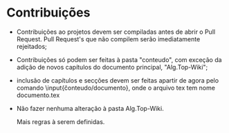 # Contribuições

 - Contribuições ao projetos devem ser compiladas antes de abrir o Pull Request. Pull Request's que não compilem serão imediatamente rejeitados;
 - Contribuições só podem ser feitas à pasta "conteudo", com exceção da adição de novos capítulos do documento principal, "Alg.Top-Wiki";
 - inclusão de capítulos e secções devem ser feitas apartir de agora pelo comando \input{ĉonteudo/documento}, onde o arquivo tex tem nome documento.tex
 - Não fazer nenhuma alteração à pasta Alg.Top-Wiki.

   Mais regras à serem definidas.
